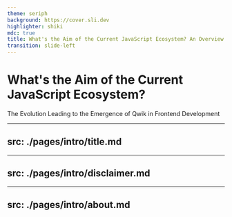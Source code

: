 ```yaml
---
theme: seriph
background: https://cover.sli.dev
highlighter: shiki
mdc: true
title: What's the Aim of the Current JavaScript Ecosystem? An Overview of Its Developments ~ The Evolution Leading to the Emergence of Qwik in Frontend Development ~
transition: slide-left
---
```


# What's the Aim of the Current JavaScript Ecosystem?

The Evolution Leading to the Emergence of Qwik in Frontend Development

---
src: ./pages/intro/title.md
---

---
src: ./pages/intro/disclaimer.md
---

---
src: ./pages/intro/about.md
---
